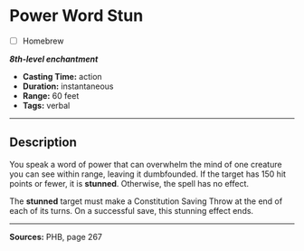 # Power Word Stun
- [ ] Homebrew

***8th-level enchantment***
- **Casting Time:** action
- **Duration:** instantaneous
- **Range:** 60 feet
- **Tags:** verbal

---

## Description
You speak a word of power that can overwhelm the mind of one creature you can see within range, leaving it dumbfounded.
If the target has 150 hit points or fewer, it is **stunned**.
Otherwise, the spell has no effect.

The **stunned** target must make a Constitution Saving Throw at the end of each of its turns.
On a successful save, this stunning effect ends.

---

**Sources:** PHB, page 267
